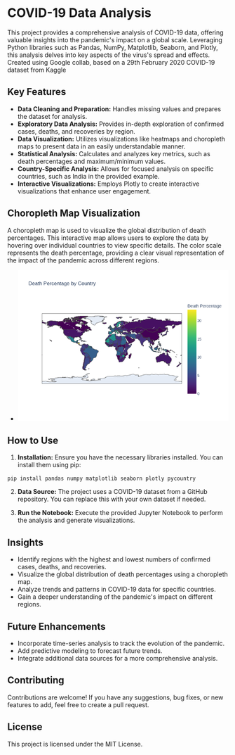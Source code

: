 
# COVID-19 Data Analysis

This project provides a comprehensive analysis of COVID-19 data, offering valuable insights into the pandemic's impact on a global scale. Leveraging Python libraries such as Pandas, NumPy, Matplotlib, Seaborn, and Plotly, this analysis delves into key aspects of the virus's spread and effects.  Created using Google collab, based on a 29th February 2020 COVID-19 dataset from Kaggle

## Key Features

- **Data Cleaning and Preparation:**  Handles missing values and prepares the dataset for analysis.
- **Exploratory Data Analysis:**  Provides in-depth exploration of confirmed cases, deaths, and recoveries by region.
- **Data Visualization:**  Utilizes visualizations like heatmaps and choropleth maps to present data in an easily understandable manner.
- **Statistical Analysis:**  Calculates and analyzes key metrics, such as death percentages and maximum/minimum values.
- **Country-Specific Analysis:**  Allows for focused analysis on specific countries, such as India in the provided example.
- **Interactive Visualizations:**  Employs Plotly to create interactive visualizations that enhance user engagement.

## Choropleth Map Visualization

A choropleth map is used to visualize the global distribution of death percentages. This interactive map allows users to explore the data by hovering over individual countries to view specific details. The color scale represents the death percentage, providing a clear visual representation of the impact of the pandemic across different regions.
 - ![Project logo](death_percentage.png)

## How to Use

1. **Installation:** Ensure you have the necessary libraries installed. You can install them using pip:

 ```
pip install pandas numpy matplotlib seaborn plotly pycountry
```
2. **Data Source:** The project uses a COVID-19 dataset from a GitHub repository. You can replace this with your own dataset if needed.

3. **Run the Notebook:** Execute the provided Jupyter Notebook to perform the analysis and generate visualizations.

## Insights

- Identify regions with the highest and lowest numbers of confirmed cases, deaths, and recoveries.
- Visualize the global distribution of death percentages using a choropleth map.
- Analyze trends and patterns in COVID-19 data for specific countries.
- Gain a deeper understanding of the pandemic's impact on different regions.

## Future Enhancements

- Incorporate time-series analysis to track the evolution of the pandemic.
- Add predictive modeling to forecast future trends.
- Integrate additional data sources for a more comprehensive analysis.

## Contributing

Contributions are welcome! If you have any suggestions, bug fixes, or new features to add, feel free to create a pull request.

## License

This project is licensed under the MIT License.
